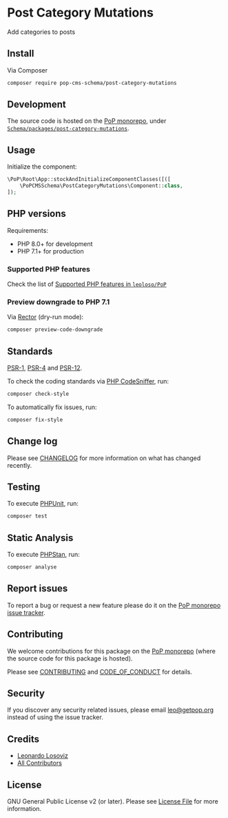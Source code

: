 # Post Category Mutations

<!--
[![Build Status][ico-travis]][link-travis]
[![Quality Score][ico-code-quality]][link-code-quality]
[![Software License][ico-license]](LICENSE.md)
[![Latest Version on Packagist][ico-version]][link-packagist]
[![Coverage Status][ico-scrutinizer]][link-scrutinizer]
[![Total Downloads][ico-downloads]][link-downloads]
-->

Add categories to posts

## Install

Via Composer

``` bash
composer require pop-cms-schema/post-category-mutations
```

## Development

The source code is hosted on the [PoP monorepo](https://github.com/leoloso/PoP), under [`Schema/packages/post-category-mutations`](https://github.com/leoloso/PoP/tree/master/layers/Schema/packages/post-category-mutations).

## Usage

Initialize the component:

``` php
\PoP\Root\App::stockAndInitializeComponentClasses([([
    \PoPCMSSchema\PostCategoryMutations\Component::class,
]);
```

## PHP versions

Requirements:

- PHP 8.0+ for development
- PHP 7.1+ for production

### Supported PHP features

Check the list of [Supported PHP features in `leoloso/PoP`](https://github.com/leoloso/PoP/blob/master/docs/supported-php-features.md)

### Preview downgrade to PHP 7.1

Via [Rector](https://github.com/rectorphp/rector) (dry-run mode):

```bash
composer preview-code-downgrade
```

## Standards

[PSR-1](https://www.php-fig.org/psr/psr-1), [PSR-4](https://www.php-fig.org/psr/psr-4) and [PSR-12](https://www.php-fig.org/psr/psr-12).

To check the coding standards via [PHP CodeSniffer](https://github.com/squizlabs/PHP_CodeSniffer), run:

``` bash
composer check-style
```

To automatically fix issues, run:

``` bash
composer fix-style
```

## Change log

Please see [CHANGELOG](CHANGELOG.md) for more information on what has changed recently.

## Testing

To execute [PHPUnit](https://phpunit.de/), run:

``` bash
composer test
```

## Static Analysis

To execute [PHPStan](https://github.com/phpstan/phpstan), run:

``` bash
composer analyse
```

## Report issues

To report a bug or request a new feature please do it on the [PoP monorepo issue tracker](https://github.com/leoloso/PoP/issues).

## Contributing

We welcome contributions for this package on the [PoP monorepo](https://github.com/leoloso/PoP) (where the source code for this package is hosted).

Please see [CONTRIBUTING](CONTRIBUTING.md) and [CODE_OF_CONDUCT](CODE_OF_CONDUCT.md) for details.

## Security

If you discover any security related issues, please email leo@getpop.org instead of using the issue tracker.

## Credits

- [Leonardo Losoviz][link-author]
- [All Contributors][link-contributors]

## License

GNU General Public License v2 (or later). Please see [License File](LICENSE.md) for more information.

[ico-version]: https://img.shields.io/packagist/v/pop-cms-schema/post-category-mutations.svg?style=flat-square
[ico-license]: https://img.shields.io/badge/license-GPLv2-brightgreen.svg?style=flat-square
[ico-travis]: https://img.shields.io/travis/pop-cms-schema/post-category-mutations/master.svg?style=flat-square
[ico-scrutinizer]: https://img.shields.io/scrutinizer/coverage/g/pop-cms-schema/post-category-mutations.svg?style=flat-square
[ico-code-quality]: https://img.shields.io/scrutinizer/g/pop-cms-schema/post-category-mutations.svg?style=flat-square
[ico-downloads]: https://img.shields.io/packagist/dt/pop-cms-schema/post-category-mutations.svg?style=flat-square

[link-packagist]: https://packagist.org/packages/pop-cms-schema/post-category-mutations
[link-travis]: https://travis-ci.org/pop-cms-schema/post-category-mutations
[link-scrutinizer]: https://scrutinizer-ci.com/g/pop-cms-schema/post-category-mutations/code-structure
[link-code-quality]: https://scrutinizer-ci.com/g/pop-cms-schema/post-category-mutations
[link-downloads]: https://packagist.org/packages/pop-cms-schema/post-category-mutations
[link-author]: https://github.com/leoloso
[link-contributors]: ../../../../../../contributors
